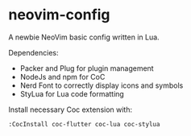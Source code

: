# neovim-config

A newbie NeoVim basic config written in Lua.

Dependencies:
- Packer and Plug for plugin management
- NodeJs and npm for CoC
- Nerd Font to correctly display icons and symbols
- StyLua for Lua code formatting

Install necessary Coc extension with:
````
:CocInstall coc-flutter coc-lua coc-stylua
````
